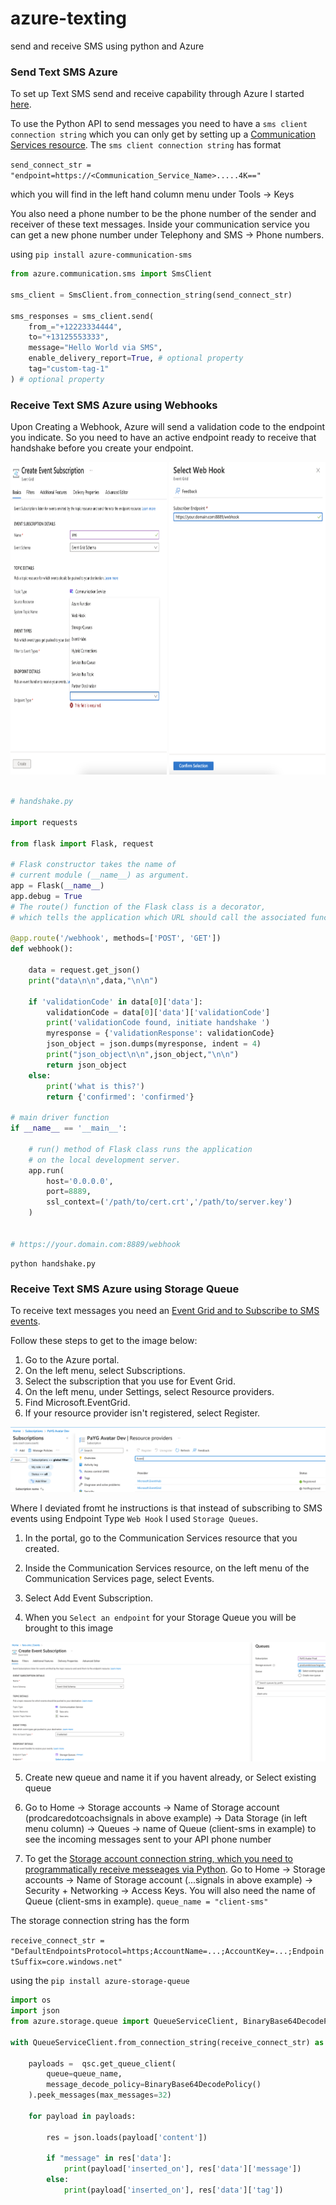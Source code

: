 # azure-texting
send and receive SMS using python and Azure

### Send Text SMS Azure

To set up Text SMS send and receive capability through Azure I started [here](https://learn.microsoft.com/en-us/azure/communication-services/quickstarts/sms/send?tabs=windows&pivots=platform-azcli). 

To use the Python API to send messages you need to have a `sms client connection string` which you can only get by setting up a [Communication Services resource](https://learn.microsoft.com/en-us/azure/communication-services/quickstarts/create-communication-resource?tabs=windows&pivots=platform-azp). The `sms client connection string` has format

`send_connect_str = "endpoint=https://<Communication_Service_Name>.....4K=="`

which you will find in the left hand column menu under Tools -> Keys

You also need a phone number to be the phone number of the sender and receiver of these text messages. Inside your communication service you can get a new phone number under Telephony and SMS -> Phone numbers. 

using `pip install azure-communication-sms`

```python
from azure.communication.sms import SmsClient

sms_client = SmsClient.from_connection_string(send_connect_str)

sms_responses = sms_client.send(
    from_="+12223334444",
    to="+13125553333",
    message="Hello World via SMS",
    enable_delivery_report=True, # optional property
    tag="custom-tag-1"
) # optional property
```
### Receive Text SMS Azure using Webhooks

Upon Creating a Webhook, Azure will send a validation code to the endpoint you indicate. 
So you need to have an active endpoint ready to receive that handshake before you create your endpoint.

<img src="samples/ENDPOINT.png" height=500 width=250>

<img src="samples/CREATEEVENT.png" height=500 width=250>

```python

# handshake.py

import requests

from flask import Flask, request

# Flask constructor takes the name of
# current module (__name__) as argument.
app = Flask(__name__)
app.debug = True
# The route() function of the Flask class is a decorator,
# which tells the application which URL should call the associated function.

@app.route('/webhook', methods=['POST', 'GET'])
def webhook():

    data = request.get_json()
    print("data\n\n",data,"\n\n")

    if 'validationCode' in data[0]['data']:
        validationCode = data[0]['data']['validationCode']
        print('validationCode found, initiate handshake ')
        myresponse = {'validationResponse': validationCode}
        json_object = json.dumps(myresponse, indent = 4)
        print("json_object\n\n",json_object,"\n\n")
        return json_object
    else:
        print('what is this?')
        return {'confirmed': 'confirmed'}
        
# main driver function
if __name__ == '__main__':
    
    # run() method of Flask class runs the application
    # on the local development server.
    app.run(
        host='0.0.0.0', 
        port=8889, 
        ssl_context=('/path/to/cert.crt','/path/to/server.key')
    )
    

# https://your.domain.com:8889/webhook
```

```console
python handshake.py
```

### Receive Text SMS Azure using Storage Queue

To receive text messages you need an [Event Grid and to Subscribe to SMS events](https://learn.microsoft.com/en-us/azure/communication-services/quickstarts/sms/handle-sms-events). 

Follow these steps to get to the image below:

1. Go to the Azure portal.
2. On the left menu, select Subscriptions.
3. Select the subscription that you use for Event Grid.
4. On the left menu, under Settings, select Resource providers.
5. Find Microsoft.EventGrid.
6. If your resource provider isn't registered, select Register.

<img src="samples/EVENTGRID.png">

Where I deviated fromt he instructions is that instead of subscribing to SMS events using Endpoint Type `Web Hook` I used `Storage Queues`. 

1. In the portal, go to the Communication Services resource that you created.

2. Inside the Communication Services resource, on the left menu of the Communication Services page, select Events.

3. Select Add Event Subscription.

4. When you `Select an endpoint` for your Storage Queue you will be brought to this image

<img src="samples/StorageQueue.png">

5. Create new queue and name it if you havent already, or Select existing queue

6. Go to Home -> Storage accounts -> Name of Storage account (prodcaredotcoachsignals in above example) -> Data Storage (in left menu column) -> Queues -> name of Queue (client-sms in example) to see the incoming messages sent to your API phone number

7. To get the [Storage account connection string, which you need to programmatically receive messeages via Python](https://learn.microsoft.com/en-us/azure/storage/queues/storage-python-how-to-use-queue-storage?tabs=python%2Cenvironment-variable-windows). Go to Home -> Storage accounts -> Name of Storage account (...signals in above example) -> Security + Networking -> Access Keys. You will also need the name of Queue (client-sms in example). `queue_name = "client-sms"`

The storage connection string has the form

`receive_connect_str = "DefaultEndpointsProtocol=https;AccountName=...;AccountKey=...;EndpointSuffix=core.windows.net"`

using the `pip install azure-storage-queue`

```python
import os
import json
from azure.storage.queue import QueueServiceClient, BinaryBase64DecodePolicy

with QueueServiceClient.from_connection_string(receive_connect_str) as qsc:
    
    payloads =  qsc.get_queue_client(
        queue=queue_name,
        message_decode_policy=BinaryBase64DecodePolicy()
    ).peek_messages(max_messages=32)

    for payload in payloads:
    
        res = json.loads(payload['content'])
        
        if "message" in res['data']:
            print(payload['inserted_on'], res['data']['message'])
        else:
            print(payload['inserted_on'], res['data']['tag'])
```
